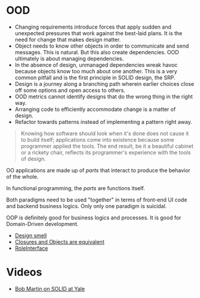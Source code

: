 # OOD

* Changing requirements introduce forces that apply sudden and unexpected pressures that work against the best-laid plans. It is the need for change that makes design matter.
* Object needs to know other objects in order to communicate and send messages. This is natural. But this also create dependencies. OOD ultimately is about managing dependencies.
* In the absence of design, unmanaged dependencies wreak havoc because objects know too much about one another. This is a very common pitfall and is the first principle in SOLID design, the SRP.
* Design is a journey along a branching path wherein earlier choices close off some options and open access to others.
* OOD metrics cannot identify designs that do the wrong thing in the right way.
* Arranging code to efficiently accommodate change is a matter of design.
* Refactor towards patterns instead of implementing a pattern right away.

> Knowing how software should look when it's done does not cause it to build itself; applications come into existence because some programmer applied the tools. The end result, be it a beautiful cabinet or a rickety chair, reflects its programmer's experience with the tools of design.


OO applications are made up of *parts* that interact to produce the behavior of the whole.

In functional programming, the *parts* are functions itself.

Both paradigms need to be used "together" in terms of front-end UI code and backend business logics. Only only one paradigm is suicidal.

OOP is definitely good for business logics and processes. It is good for Domain-Driven development.

* [Design smell](http://blog.ploeh.dk/2011/05/24/Poka-yokeDesignFromSmelltoFragrance/)
* [Closures and Objects are equivalent](http://c2.com/cgi/wiki?ClosuresAndObjectsAreEquivalent)
* [RoleInterface](http://martinfowler.com/bliki/RoleInterface.html)

# Videos

* [Bob Martin on SOLID at Yale](https://www.youtube.com/watch?v=QHnLmvDxGTY)